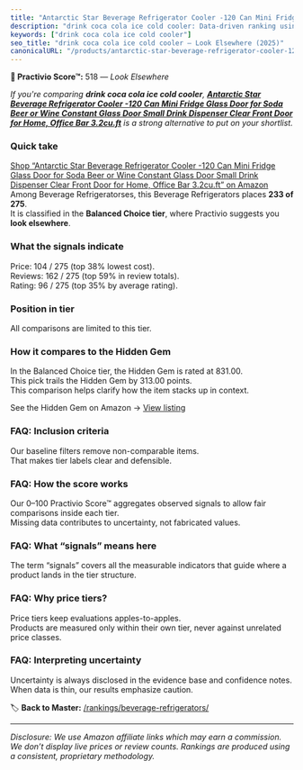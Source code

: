 ```yaml
---
title: "Antarctic Star Beverage Refrigerator Cooler -120 Can Mini Fridge Glass Door for Soda Beer or Wine Constant Glass Door Small Drink Dispenser Clear Front Door for Home, Office Bar 3.2cu.ft"
description: "drink coca cola ice cold cooler: Data-driven ranking using the Practivio Score™. Positioned by quality, value, demand, findability, momentum."
keywords: ["drink coca cola ice cold cooler"]
seo_title: "drink coca cola ice cold cooler — Look Elsewhere (2025)"
canonicalURL: "/products/antarctic-star-beverage-refrigerator-cooler-120-can-mini-fridge-glass-door-for-soda-beer-or-wine-constant-glass-door-small-drink-dispenser-clear-front-door-for-home-office-bar-32cuft-B09B21534B/"
---
```


**🚫 Practivio Score™:** 518 — _Look Elsewhere_


*If you're comparing **drink coca cola ice cold cooler**, **[Antarctic Star Beverage Refrigerator Cooler -120 Can Mini Fridge Glass Door for Soda Beer or Wine Constant Glass Door Small Drink Dispenser Clear Front Door for Home, Office Bar 3.2cu.ft](https://www.amazon.com/dp/B09B21534B?tag=practivio-20)** is a strong alternative to put on your shortlist.*
### Quick take
[Shop “Antarctic Star Beverage Refrigerator Cooler -120 Can Mini Fridge Glass Door for Soda Beer or Wine Constant Glass Door Small Drink Dispenser Clear Front Door for Home, Office Bar 3.2cu.ft” on Amazon](https://www.amazon.com/dp/B09B21534B?tag=practivio-20)
Among Beverage Refrigeratorses, this Beverage Refrigerators places **233 of 275**.  
It is classified in the **Balanced Choice tier**, where Practivio suggests you **look elsewhere**.

### What the signals indicate
Price: 104 / 275 (top 38% lowest cost).  
Reviews: 162 / 275 (top 59% in review totals).  
Rating: 96 / 275 (top 35% by average rating).  

### Position in tier
All comparisons are limited to this tier.

### How it compares to the Hidden Gem
In the Balanced Choice tier, the Hidden Gem is rated at 831.00.  
This pick trails the Hidden Gem by 313.00 points.  
This comparison helps clarify how the item stacks up in context.  

See the Hidden Gem on Amazon → [View listing](https://www.amazon.com/dp/B0786TJC33?tag=practivio-20)

### FAQ: Inclusion criteria
Our baseline filters remove non-comparable items.  
That makes tier labels clear and defensible.

### FAQ: How the score works
Our 0–100 Practivio Score™ aggregates observed signals to allow fair comparisons inside each tier.  
Missing data contributes to uncertainty, not fabricated values.

### FAQ: What “signals” means here
The term “signals” covers all the measurable indicators that guide where a product lands in the tier structure.

### FAQ: Why price tiers?
Price tiers keep evaluations apples-to-apples.  
Products are measured only within their own tier, never against unrelated price classes.

### FAQ: Interpreting uncertainty
Uncertainty is always disclosed in the evidence base and confidence notes.  
When data is thin, our results emphasize caution.


🏷️ **Back to Master:** [/rankings/beverage-refrigerators/](/rankings/beverage-refrigerators/)

---
_Disclosure: We use Amazon affiliate links which may earn a commission. We don’t display live prices or review counts. Rankings are produced using a consistent, proprietary methodology._
